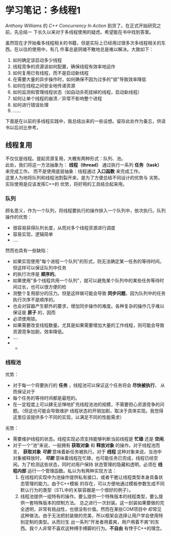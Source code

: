 # 学习笔记：多线程1

_Anthony Williams_ 的 _C++ Concurrency In Action_ 到货了。在正式开始研究之前，先总结一
下长久以来对于多线程使用的疑虑。希望能在书中找到答案。

虽然现在才开始看多线程相关的书籍，但是实际上已经用过很多次多线程相关的东西。在以往的使用中，有几
件事总是阴魂不散地总是难以解决。大致如下：

1. 如何确定该启动多少线程
2. 线程竞争的资源该如何配置，确保线程有效率地运作
3. 如何复用已有线程，而不是启动新线程
4. 在需要大量的异步操作时，如何确保不因为过多的"锁"导致效率降低
5. 如何在线程之间安全地传递资源
6. 如何监测和管理线程状态（如自动杀死挂掉的线程，启动新线程）
7. 如何让单个线程的崩溃／异常不影响整个进程
8. 如何进行错误处理
9. ......

下面是在以前的多线程实践中，我总结出来的一些设想。留存此处作为备忘，供读书以后对比参考。

## 线程复用

不仅仅是线程。提起资源复用，大概有两种形式：队列、池。<br>此处，我们将这一方法抽象为：
**线程（thread）** 通过执行一系列 **任务（task）** 来完成工作。 而不是使用底层抽象：线程通过
 **入口函数** 来完成工作。<br>这里人为地将队列和线程池割裂开来，是为了方便总结不同设计的优势与
 劣势。实际使用是应该发挥C++的 优势，将好用的工具结合起来用。

### 队列

顾名思义，作为一个队列，将线程要执行的操作排入一个队列中，依次执行。队列操作的优势：

- 很容易获得队列长度，从而对多个线程资源进行调度
- 容易实现，逻辑简单
- ....

然而也具有一些缺陷：

- 如果实现使用"每个进程一个队列"的形式，则无法确定某一任务的等待时间。但这样可以保证队列中任务
- 的执行次序是 **顺序的**。
- 如果使用"多个线程共用一个队列"，就可以避免某个队列中的某些任务等待时间过长，也可以很方便的检
- 测整个复用部分的压力。但是这样做可能会导致 **同步问题**，因为队列中的任务执行次序不是顺序的。
- 也会对容器产生额外的要求，增加同步操作的难度。各种复杂的操作几乎难以保证是 **原子** 的，因而
- 必须使用锁。
- 如果需要改变线程数量。尤其是如果需要增加大量的工作线程，则可能会导致资源竞争加剧，效率降低。
- ....
- -

### 线程池

优势：

- 对于每一个将要执行的 **任务** ，线程池可以保证这个任务将会 **尽快被执行**， 从而保证对于
- 每个任务的等待时间都是最短的。
- 在一定程度上可以肆无忌惮地扩充线程池池的规模，不需要担心资源竞争的问题。（但这也可能会导致维护
线程状态的开销加剧，取决于具体实现。我觉得这里应该提供多个不同的实现，以满足不同的性能需求）

劣势：

- 需要维护线程的状态。线程实现必须支持能够判断当前线程是 **忙碌** 还是 **空闲**.
- 对于一个“池”来说，一般拥有 __获取对象__ 和 __释放对象__ 的操作。对于线程池而言，
__获取对象__ ___可能___ 意味着新任务被执行。对于 __线程__ 这种对象来说，当池中对象被释放时，
___可能___ 意味着线程在忙碌，也可能任务已完成，线程已经空闲。为了检测这些状态，同时对用户保持
状态管理的隐藏和透明，必须在 __线程内部__ 运行一个管理函数。私以为有两种实现方法：
  1. 在线程的实现中为池操作提供私有接口，或者干脆让线程类型本身具备状态管理的能力。由于C++模板
  的存在，可以方便地通过模板参数生成不同默认行为的类型（STL中的关联容器是一个很好的例子）。
  2. 线程池提供一组特有的操作。要么提供一个特殊版本的线程类型，要么提供一套特殊版本的控制方法。
  总之进行一次封装。这一封装如果要做的完全透明，非常有挑战性，也很没有价值。然而在某些COM项目中
  却常见这种做法。由于无法把封装做的完美，所以框架会选择让用户学会使用特别定制的类型。从而衍生
  出一系列“开发者用着爽，用户用着不爽”的东西。我个人非常不喜欢这种缚手缚脚的行为。__不自由__
  有悖于C++的理念。
